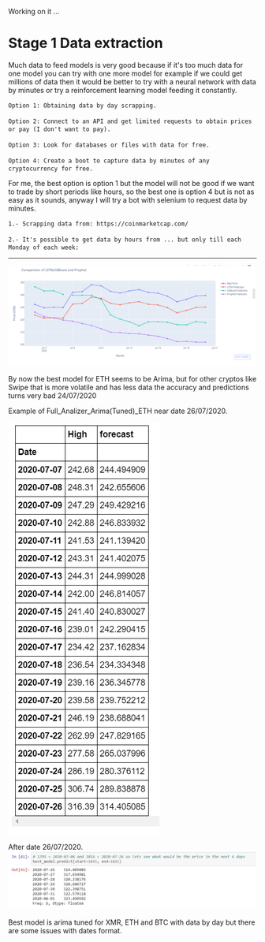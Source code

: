 Working on it ...

# Stage 1 Data extraction

Much data to feed models is very good because if it's too much data for one model you can try with one more model for example if we could get millions of data then it would be better to try with a neural network with data by minutes or try a reinforcement learning model feeding it constantly.


    Option 1: Obtaining data by day scrapping.

    Option 2: Connect to an API and get limited requests to obtain prices or pay (I don't want to pay).

    Option 3: Look for databases or files with data for free.

    Option 4: Create a boot to capture data by minutes of any cryptocurrency for free.

For me, the best option is option 1 but the model will not be good if we want to trade by short periods like hours, so the best one is option 4 but is not as easy as it sounds, anyway I will try a bot with selenium to request data by minutes.

    1.- Scrapping data from: https://coinmarketcap.com/
    
    2.- It's possible to get data by hours from ... but only till each Monday of each week:

--------------------------------------------------------------------------------------------------------------------------------------------------------------------------------------------------------------------------------



![Models](Images/First_comparizon_time_series.png)

By now the best model for ETH seems to be Arima, but for other cryptos like Swipe that is more 
volatile and has less data the accuracy and predictions turns very bad 24/07/2020

Example of Full_Analizer_Arima(Tuned)_ETH near date 26/07/2020.

![Arima-ETH](Images/high_vs_forecast.png)

After date 26/07/2020.
![Arima-ETH](Images/arima_eth_6preds.png)


Best model is arima tuned for XMR, ETH and BTC with data by day but there are some issues with dates format.